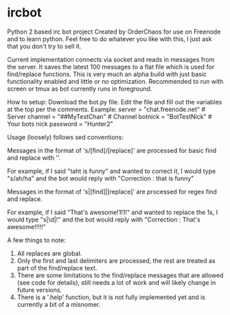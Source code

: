 # ircbot
Python 2 based irc bot project
Created by OrderChaos for use on Freenode and to learn python.
Feel free to do whatever you like with this, I just ask that you don't try to sell it.

Current implementation connects via socket and reads in messages from the server. 
It saves the latest 100 messages to a flat file which is used for find/replace functions.
This is very much an alpha build with just basic functionality enabled and little or no optimization.
Recommended to run with screen or tmux as bot currently runs in foreground.

How to setup:
Download the bot.py file.
Edit the file and fill out the variables at the top per the comments.
Example:
  server = "chat.freenode.net" # Server
  channel = "##MyTestChan" # Channel
  botnick = "BotTestNick" # Your bots nick
  password = "Hunter2"
  

Usage (loosely) follows sed conventions:

  Messages in the format of 's/[find]/[replace]' are processed for basic find and replace with ''.
  
  For example, if I said "taht is funny" and wanted to correct it, I would type "s/ah/ha" and the bot would reply with "Correction <OrderChaos>: that is funny"
  
  Messages in the format of 's|[find]|[replace]' are processed for regex find and replace.
  
  For example, if I said "That's awesome!1!1!" and wanted to replace the 1s, I would type "s|\d|!" and the bot would reply with "Correction <OrderChaos>: That's awesome!!!!!"
  

A few things to note:
  1) All replaces are global.
  2) Only the first and last delimiters are processed, the rest are treated as part of the find/replace text.
  3) There are some limitations to the find/replace messages that are allowed (see code for details), still needs a lot of work and will likely change in future versions.
  4) There is a '.help' function, but it is not fully implemented yet and is currently a bit of a misnomer.
